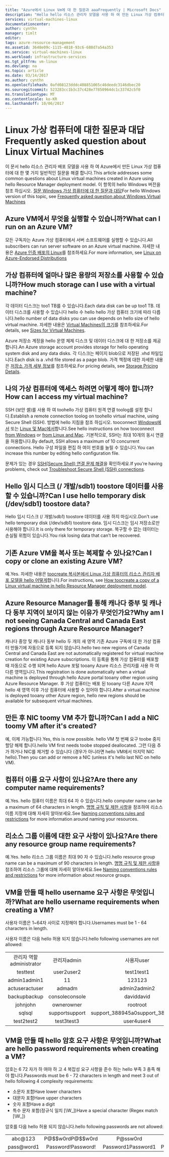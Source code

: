 ```yaml
---
title: "Azure에서 Linux Vm에 대 한 질문과 aaaFrequently | Microsoft Docs"
description: "Hello hello 리소스 관리자 모델을 사용 하 여 만든 Linux 가상 컴퓨터에 대 한 일반적인 질문과 대답 toosome를 제공 합니다."
services: virtual-machines-linux
documentationcenter: 
author: cynthn
manager: timlt
editor: 
tags: azure-resource-management
ms.assetid: 3648e09c-1115-4818-93c6-688d7a54a353
ms.service: virtual-machines-linux
ms.workload: infrastructure-services
ms.tgt_pltfrm: vm-linux
ms.devlang: na
ms.topic: article
ms.date: 03/14/2017
ms.author: cynthn
ms.openlocfilehash: 0afd08123dddc408851065c46deedc3146dbec20
ms.sourcegitcommit: 523283cc1b3c37c428e77850964dc1c33742c5f0
ms.translationtype: MT
ms.contentlocale: ko-KR
ms.lasthandoff: 10/06/2017
---
```

# <a name="frequently-asked-question-about-linux-virtual-machines"></a><span data-ttu-id="2a5b7-103">Linux 가상 컴퓨터에 대한 질문과 대답</span><span class="sxs-lookup"><span data-stu-id="2a5b7-103">Frequently asked question about Linux Virtual Machines</span></span>
<span data-ttu-id="2a5b7-104">이 문서 hello 리소스 관리자 배포 모델을 사용 하 여 Azure에서 만든 Linux 가상 컴퓨터에 대 한 몇 가지 일반적인 질문을 해결 합니다.</span><span class="sxs-lookup"><span data-stu-id="2a5b7-104">This article addresses some common questions about Linux virtual machines created in Azure using hello Resource Manager deployment model.</span></span> <span data-ttu-id="2a5b7-105">이 항목의 hello Windows 버전을 참조 하십시오. [질문 Windows 가상 컴퓨터에 대 한 질문과 대답](../windows/faq.md?toc=%2fazure%2fvirtual-machines%2fwindows%2ftoc.json)</span><span class="sxs-lookup"><span data-stu-id="2a5b7-105">For hello Windows version of this topic, see [Frequently asked question about Windows Virtual Machines](../windows/faq.md?toc=%2fazure%2fvirtual-machines%2fwindows%2ftoc.json)</span></span>

## <a name="what-can-i-run-on-an-azure-vm"></a><span data-ttu-id="2a5b7-106">Azure VM에서 무엇을 실행할 수 있습니까?</span><span class="sxs-lookup"><span data-stu-id="2a5b7-106">What can I run on an Azure VM?</span></span>
<span data-ttu-id="2a5b7-107">모든 구독자는 Azure 가상 컴퓨터에서 서버 소프트웨어를 실행할 수 있습니다.</span><span class="sxs-lookup"><span data-stu-id="2a5b7-107">All subscribers can run server software on an Azure virtual machine.</span></span> <span data-ttu-id="2a5b7-108">자세한 내용은 [Azure 인증 배포의 Linux](endorsed-distros.md?toc=%2fazure%2fvirtual-machines%2flinux%2ftoc.json)를 참조하세요.</span><span class="sxs-lookup"><span data-stu-id="2a5b7-108">For more information, see [Linux on Azure-Endorsed Distributions](endorsed-distros.md?toc=%2fazure%2fvirtual-machines%2flinux%2ftoc.json)</span></span>

## <a name="how-much-storage-can-i-use-with-a-virtual-machine"></a><span data-ttu-id="2a5b7-109">가상 컴퓨터에 얼마나 많은 용량의 저장소를 사용할 수 있습니까?</span><span class="sxs-lookup"><span data-stu-id="2a5b7-109">How much storage can I use with a virtual machine?</span></span>
<span data-ttu-id="2a5b7-110">각 데이터 디스크는 too1 TB를 수 있습니다.</span><span class="sxs-lookup"><span data-stu-id="2a5b7-110">Each data disk can be up too1 TB.</span></span> <span data-ttu-id="2a5b7-111">데이터 디스크를 사용할 수 있습니다 hello 수 hello hello 가상 컴퓨터 크기에 따라 다릅니다.</span><span class="sxs-lookup"><span data-stu-id="2a5b7-111">hello number of data disks you can use depends on hello size of hello virtual machine.</span></span> <span data-ttu-id="2a5b7-112">자세한 내용은 [Virtual Machines의 크기](sizes.md?toc=%2fazure%2fvirtual-machines%2flinux%2ftoc.json)를 참조하세요.</span><span class="sxs-lookup"><span data-stu-id="2a5b7-112">For details, see [Sizes for Virtual Machines](sizes.md?toc=%2fazure%2fvirtual-machines%2flinux%2ftoc.json).</span></span>

<span data-ttu-id="2a5b7-113">Azure 저장소 계정을 hello 운영 체제 디스크 및 데이터 디스크에 대 한 저장소를 제공합니다.</span><span class="sxs-lookup"><span data-stu-id="2a5b7-113">An Azure storage account provides storage for hello operating system disk and any data disks.</span></span> <span data-ttu-id="2a5b7-114">각 디스크는 페이지 blob으로 저장된 .vhd 파일입니다.</span><span class="sxs-lookup"><span data-stu-id="2a5b7-114">Each disk is a .vhd file stored as a page blob.</span></span> <span data-ttu-id="2a5b7-115">가격 책정에 대한 자세한 내용은 [저장소 가격 세부 정보](https://azure.microsoft.com/pricing/details/storage/)를 참조하세요.</span><span class="sxs-lookup"><span data-stu-id="2a5b7-115">For pricing details, see [Storage Pricing Details](https://azure.microsoft.com/pricing/details/storage/).</span></span>

## <a name="how-can-i-access-my-virtual-machine"></a><span data-ttu-id="2a5b7-116">나의 가상 컴퓨터에 액세스 하려면 어떻게 해야 합니까?</span><span class="sxs-lookup"><span data-stu-id="2a5b7-116">How can I access my virtual machine?</span></span>
<span data-ttu-id="2a5b7-117">SSH (보안 셸)를 사용 하 여 toohello 가상 컴퓨터 원격 연결 toolog를 설정 합니다.</span><span class="sxs-lookup"><span data-stu-id="2a5b7-117">Establish a remote connection toolog on toohello virtual machine, using Secure Shell (SSH).</span></span> <span data-ttu-id="2a5b7-118">방법에 hello 지침을 참조 하십시오. tooconnect [Windows에서](ssh-from-windows.md?toc=%2fazure%2fvirtual-machines%2flinux%2ftoc.json) 또는 [Linux 및 Mac에서](mac-create-ssh-keys.md?toc=%2fazure%2fvirtual-machines%2flinux%2ftoc.json)합니다.</span><span class="sxs-lookup"><span data-stu-id="2a5b7-118">See hello instructions on how tooconnect [from Windows](ssh-from-windows.md?toc=%2fazure%2fvirtual-machines%2flinux%2ftoc.json) or [from Linux and Mac](mac-create-ssh-keys.md?toc=%2fazure%2fvirtual-machines%2flinux%2ftoc.json).</span></span> <span data-ttu-id="2a5b7-119">기본적으로, SSH는 최대 10개의 동시 연결을 허용합니다.</span><span class="sxs-lookup"><span data-stu-id="2a5b7-119">By default, SSH allows a maximum of 10 concurrent connections.</span></span> <span data-ttu-id="2a5b7-120">Hello 구성 파일을 편집 하 여이 번호를 늘릴 수 있습니다.</span><span class="sxs-lookup"><span data-stu-id="2a5b7-120">You can increase this number by editing hello configuration file.</span></span>

<span data-ttu-id="2a5b7-121">문제가 있는 경우 [SSH(Secure Shell) 연결 문제 해결](troubleshoot-ssh-connection.md?toc=%2fazure%2fvirtual-machines%2flinux%2ftoc.json)을 확인하세요.</span><span class="sxs-lookup"><span data-stu-id="2a5b7-121">If you’re having problems, check out [Troubleshoot Secure Shell (SSH) connections](troubleshoot-ssh-connection.md?toc=%2fazure%2fvirtual-machines%2flinux%2ftoc.json).</span></span>

## <a name="can-i-use-hello-temporary-disk-devsdb1-toostore-data"></a><span data-ttu-id="2a5b7-122">Hello 임시 디스크 (/ 개발/sdb1) toostore 데이터를 사용할 수 있습니까?</span><span class="sxs-lookup"><span data-stu-id="2a5b7-122">Can I use hello temporary disk (/dev/sdb1) toostore data?</span></span>
<span data-ttu-id="2a5b7-123">Hello 임시 디스크 (/ 개발/sdb1) toostore 데이터를 사용 하지 마십시오.</span><span class="sxs-lookup"><span data-stu-id="2a5b7-123">Don't use hello temporary disk (/dev/sdb1) toostore data.</span></span> <span data-ttu-id="2a5b7-124">임시 디스크는 임시 저장소로만 사용해야 합니다.</span><span class="sxs-lookup"><span data-stu-id="2a5b7-124">It is only there for temporary storage.</span></span> <span data-ttu-id="2a5b7-125">복구할 수 없는 데이터는 손실될 위험이 있습니다.</span><span class="sxs-lookup"><span data-stu-id="2a5b7-125">You risk losing data that can’t be recovered.</span></span>

## <a name="can-i-copy-or-clone-an-existing-azure-vm"></a><span data-ttu-id="2a5b7-126">기존 Azure VM을 복사 또는 복제할 수 있나요?</span><span class="sxs-lookup"><span data-stu-id="2a5b7-126">Can I copy or clone an existing Azure VM?</span></span>
<span data-ttu-id="2a5b7-127">예.</span><span class="sxs-lookup"><span data-stu-id="2a5b7-127">Yes.</span></span> <span data-ttu-id="2a5b7-128">자세한 내용은 [toocreate 복사본에서 Linux 가상 컴퓨터의 리소스 관리자 배포 모델을 hello 어떻게](copy-vm.md?toc=%2fazure%2fvirtual-machines%2flinux%2ftoc.json)합니다.</span><span class="sxs-lookup"><span data-stu-id="2a5b7-128">For instructions, see [How toocreate a copy of a Linux virtual machine in hello Resource Manager deployment model](copy-vm.md?toc=%2fazure%2fvirtual-machines%2flinux%2ftoc.json).</span></span>

## <a name="why-am-i-not-seeing-canada-central-and-canada-east-regions-through-azure-resource-manager"></a><span data-ttu-id="2a5b7-129">Azure Resource Manager를 통해 캐나다 중부 및 캐나다 동부 지역이 보이지 않는 이유가 무엇인가요?</span><span class="sxs-lookup"><span data-stu-id="2a5b7-129">Why am I not seeing Canada Central and Canada East regions through Azure Resource Manager?</span></span>
<span data-ttu-id="2a5b7-130">캐나다 중앙 및 캐나다 동부 hello 두 개의 새 영역 기존 Azure 구독에 대 한 가상 컴퓨터 만들기에 자동으로 등록 되지 않습니다.</span><span class="sxs-lookup"><span data-stu-id="2a5b7-130">hello two new regions of Canada Central and Canada East are not automatically registered for virtual machine creation for existing Azure subscriptions.</span></span> <span data-ttu-id="2a5b7-131">이 등록을 통해 가상 컴퓨터를 배포할 때 자동으로 수행 되며 hello Azure 포털 tooany Azure 리소스 관리자를 사용 하 여 다른 영역입니다.</span><span class="sxs-lookup"><span data-stu-id="2a5b7-131">This registration is done automatically when a virtual machine is deployed through hello Azure portal tooany other region using Azure Resource Manager.</span></span> <span data-ttu-id="2a5b7-132">후 가상 컴퓨터는 배포 된 tooany 다른 Azure 지역 hello 새 영역 이후 가상 컴퓨터에 사용할 수 있어야 합니다.</span><span class="sxs-lookup"><span data-stu-id="2a5b7-132">After a virtual machine is deployed tooany other Azure region, hello new regions should be available for subsequent virtual machines.</span></span>

## <a name="can-i-add-a-nic-toomy-vm-after-its-created"></a><span data-ttu-id="2a5b7-133">만든 후 NIC toomy VM 추가 합니까?</span><span class="sxs-lookup"><span data-stu-id="2a5b7-133">Can I add a NIC toomy VM after it's created?</span></span>
<span data-ttu-id="2a5b7-134">예, 이제 가능합니다.</span><span class="sxs-lookup"><span data-stu-id="2a5b7-134">Yes, this is now possible.</span></span> <span data-ttu-id="2a5b7-135">hello VM 첫 번째 요구 toobe 중지 할당 해제 합니다.</span><span class="sxs-lookup"><span data-stu-id="2a5b7-135">hello VM first needs toobe stopped deallocated.</span></span> <span data-ttu-id="2a5b7-136">그런 다음 추가 하거나 NIC를 제거할 수 있습니다 (경우가 아니라면 hello VM에서 마지막 NIC hello).</span><span class="sxs-lookup"><span data-stu-id="2a5b7-136">Then you can add or remove a NIC (unless it's hello last NIC on hello VM).</span></span> 

## <a name="are-there-any-computer-name-requirements"></a><span data-ttu-id="2a5b7-137">컴퓨터 이름 요구 사항이 있나요?</span><span class="sxs-lookup"><span data-stu-id="2a5b7-137">Are there any computer name requirements?</span></span>
<span data-ttu-id="2a5b7-138">예.</span><span class="sxs-lookup"><span data-stu-id="2a5b7-138">Yes.</span></span> <span data-ttu-id="2a5b7-139">hello 컴퓨터 이름은 최대 64 자 수 있습니다.</span><span class="sxs-lookup"><span data-stu-id="2a5b7-139">hello computer name can be a maximum of 64 characters in length.</span></span> <span data-ttu-id="2a5b7-140">[명명 규칙 및 제한 사항](/architecture/best-practices/naming-conventions#naming-rules-and-restrictions?toc=%2fazure%2fvirtual-machines%2flinux%2ftoc.json)을 참조하여 리소스 이름 지정에 대해 자세히 알아보세요.</span><span class="sxs-lookup"><span data-stu-id="2a5b7-140">See [Naming conventions rules and restrictions](/architecture/best-practices/naming-conventions#naming-rules-and-restrictions?toc=%2fazure%2fvirtual-machines%2flinux%2ftoc.json) for more information around naming your resources.</span></span>

## <a name="are-there-any-resource-group-name-requirements"></a><span data-ttu-id="2a5b7-141">리소스 그룹 이름에 대한 요구 사항이 있나요?</span><span class="sxs-lookup"><span data-stu-id="2a5b7-141">Are there any resource group name requirements?</span></span>
<span data-ttu-id="2a5b7-142">예.</span><span class="sxs-lookup"><span data-stu-id="2a5b7-142">Yes.</span></span> <span data-ttu-id="2a5b7-143">hello 리소스 그룹 이름은 최대 90 자 수 있습니다.</span><span class="sxs-lookup"><span data-stu-id="2a5b7-143">hello resource group name can be a maximum of 90 characters in length.</span></span> <span data-ttu-id="2a5b7-144">[명명 규칙 및 제한 사항](/architecture/best-practices/naming-conventions#naming-rules-and-restrictions?toc=%2fazure%2fvirtual-machines%2flinux%2ftoc.json)을 참조하여 리소스 그룹에 대해 자세히 알아보세요.</span><span class="sxs-lookup"><span data-stu-id="2a5b7-144">See [Naming conventions rules and restrictions](/architecture/best-practices/naming-conventions#naming-rules-and-restrictions?toc=%2fazure%2fvirtual-machines%2flinux%2ftoc.json) for more information about resource groups.</span></span>

## <a name="what-are-hello-username-requirements-when-creating-a-vm"></a><span data-ttu-id="2a5b7-145">VM을 만들 때 hello username 요구 사항은 무엇입니까?</span><span class="sxs-lookup"><span data-stu-id="2a5b7-145">What are hello username requirements when creating a VM?</span></span>
<span data-ttu-id="2a5b7-146">사용자 이름은 1~64자 사이로 지정해야 합니다.</span><span class="sxs-lookup"><span data-stu-id="2a5b7-146">Usernames must be 1 - 64 characters in length.</span></span>

<span data-ttu-id="2a5b7-147">사용자 이름은 다음 hello 허용 되지 않습니다.</span><span class="sxs-lookup"><span data-stu-id="2a5b7-147">hello following usernames are not allowed:</span></span>

<table>
    <tr>
        <td style="text-align:center"><span data-ttu-id="2a5b7-148">관리자 역할</span><span class="sxs-lookup"><span data-stu-id="2a5b7-148">administrator</span></span> </td><td style="text-align:center"> <span data-ttu-id="2a5b7-149">관리자</span><span class="sxs-lookup"><span data-stu-id="2a5b7-149">admin</span></span> </td><td style="text-align:center"> <span data-ttu-id="2a5b7-150">사용자</span><span class="sxs-lookup"><span data-stu-id="2a5b7-150">user</span></span> </td><td style="text-align:center"> <span data-ttu-id="2a5b7-151">user1</span><span class="sxs-lookup"><span data-stu-id="2a5b7-151">user1</span></span></td>
    </tr>
    <tr>
        <td style="text-align:center"><span data-ttu-id="2a5b7-152">test</span><span class="sxs-lookup"><span data-stu-id="2a5b7-152">test</span></span> </td><td style="text-align:center"> <span data-ttu-id="2a5b7-153">user2</span><span class="sxs-lookup"><span data-stu-id="2a5b7-153">user2</span></span> </td><td style="text-align:center"> <span data-ttu-id="2a5b7-154">test1</span><span class="sxs-lookup"><span data-stu-id="2a5b7-154">test1</span></span> </td><td style="text-align:center"> <span data-ttu-id="2a5b7-155">user3</span><span class="sxs-lookup"><span data-stu-id="2a5b7-155">user3</span></span></td>
    </tr>
    <tr>
        <td style="text-align:center"><span data-ttu-id="2a5b7-156">admin1</span><span class="sxs-lookup"><span data-stu-id="2a5b7-156">admin1</span></span> </td><td style="text-align:center"> <span data-ttu-id="2a5b7-157">1</span><span class="sxs-lookup"><span data-stu-id="2a5b7-157">1</span></span> </td><td style="text-align:center"> <span data-ttu-id="2a5b7-158">123</span><span class="sxs-lookup"><span data-stu-id="2a5b7-158">123</span></span> </td><td style="text-align:center"> <span data-ttu-id="2a5b7-159">a</span><span class="sxs-lookup"><span data-stu-id="2a5b7-159">a</span></span></td>
    </tr>
    <tr>
        <td style="text-align:center"><span data-ttu-id="2a5b7-160">actuser</span><span class="sxs-lookup"><span data-stu-id="2a5b7-160">actuser</span></span>  </td><td style="text-align:center"> <span data-ttu-id="2a5b7-161">adm</span><span class="sxs-lookup"><span data-stu-id="2a5b7-161">adm</span></span> </td><td style="text-align:center"> <span data-ttu-id="2a5b7-162">admin2</span><span class="sxs-lookup"><span data-stu-id="2a5b7-162">admin2</span></span> </td><td style="text-align:center"> <span data-ttu-id="2a5b7-163">aspnet</span><span class="sxs-lookup"><span data-stu-id="2a5b7-163">aspnet</span></span></td>
    </tr>
    <tr>
        <td style="text-align:center"><span data-ttu-id="2a5b7-164">backup</span><span class="sxs-lookup"><span data-stu-id="2a5b7-164">backup</span></span> </td><td style="text-align:center"> <span data-ttu-id="2a5b7-165">console</span><span class="sxs-lookup"><span data-stu-id="2a5b7-165">console</span></span> </td><td style="text-align:center"> <span data-ttu-id="2a5b7-166">david</span><span class="sxs-lookup"><span data-stu-id="2a5b7-166">david</span></span> </td><td style="text-align:center"> <span data-ttu-id="2a5b7-167">guest</span><span class="sxs-lookup"><span data-stu-id="2a5b7-167">guest</span></span></td>
    </tr>
    <tr>
        <td style="text-align:center"><span data-ttu-id="2a5b7-168">john</span><span class="sxs-lookup"><span data-stu-id="2a5b7-168">john</span></span> </td><td style="text-align:center"> <span data-ttu-id="2a5b7-169">owner</span><span class="sxs-lookup"><span data-stu-id="2a5b7-169">owner</span></span> </td><td style="text-align:center"> <span data-ttu-id="2a5b7-170">root</span><span class="sxs-lookup"><span data-stu-id="2a5b7-170">root</span></span> </td><td style="text-align:center"> <span data-ttu-id="2a5b7-171">server</span><span class="sxs-lookup"><span data-stu-id="2a5b7-171">server</span></span></td>
    </tr>
    <tr>
        <td style="text-align:center"><span data-ttu-id="2a5b7-172">sql</span><span class="sxs-lookup"><span data-stu-id="2a5b7-172">sql</span></span> </td><td style="text-align:center"> <span data-ttu-id="2a5b7-173">support</span><span class="sxs-lookup"><span data-stu-id="2a5b7-173">support</span></span> </td><td style="text-align:center"> <span data-ttu-id="2a5b7-174">support_388945a0</span><span class="sxs-lookup"><span data-stu-id="2a5b7-174">support_388945a0</span></span> </td><td style="text-align:center"> <span data-ttu-id="2a5b7-175">sys</span><span class="sxs-lookup"><span data-stu-id="2a5b7-175">sys</span></span></td>
    </tr>
    <tr>
        <td style="text-align:center"><span data-ttu-id="2a5b7-176">test2</span><span class="sxs-lookup"><span data-stu-id="2a5b7-176">test2</span></span> </td><td style="text-align:center"> <span data-ttu-id="2a5b7-177">test3</span><span class="sxs-lookup"><span data-stu-id="2a5b7-177">test3</span></span> </td><td style="text-align:center"> <span data-ttu-id="2a5b7-178">user4</span><span class="sxs-lookup"><span data-stu-id="2a5b7-178">user4</span></span> </td><td style="text-align:center"> <span data-ttu-id="2a5b7-179">user5</span><span class="sxs-lookup"><span data-stu-id="2a5b7-179">user5</span></span></td>
    </tr>
</table>


## <a name="what-are-hello-password-requirements-when-creating-a-vm"></a><span data-ttu-id="2a5b7-180">VM을 만들 때 hello 암호 요구 사항은 무엇입니까?</span><span class="sxs-lookup"><span data-stu-id="2a5b7-180">What are hello password requirements when creating a VM?</span></span>
<span data-ttu-id="2a5b7-181">암호는 6 72 자가 하 여야 하 고 4 복잡성 요구 사항을 준수 하는 hello 부족 3 충족 해야 합니다.</span><span class="sxs-lookup"><span data-stu-id="2a5b7-181">Passwords must be 6 - 72 characters in length and meet 3 out of hello following 4 complexity requirements:</span></span>

* <span data-ttu-id="2a5b7-182">소문자 포함</span><span class="sxs-lookup"><span data-stu-id="2a5b7-182">Have lower characters</span></span>
* <span data-ttu-id="2a5b7-183">대문자 포함</span><span class="sxs-lookup"><span data-stu-id="2a5b7-183">Have upper characters</span></span>
* <span data-ttu-id="2a5b7-184">숫자 포함</span><span class="sxs-lookup"><span data-stu-id="2a5b7-184">Have a digit</span></span>
* <span data-ttu-id="2a5b7-185">특수 문자 포함(정규식 일치 [\W_])</span><span class="sxs-lookup"><span data-stu-id="2a5b7-185">Have a special character (Regex match [\W_])</span></span>

<span data-ttu-id="2a5b7-186">암호를 다음 hello 허용 되지 않습니다.</span><span class="sxs-lookup"><span data-stu-id="2a5b7-186">hello following passwords are not allowed:</span></span>

<table>
    <tr>
        <td style="text-align:center">abc@123</td>
        <td style="text-align:center"><span data-ttu-id="2a5b7-187">P@$$w0rd</span><span class="sxs-lookup"><span data-stu-id="2a5b7-187">P@$$w0rd</span></span></td>
        <td style="text-align:center">P@ssw0rd</td>
        <td style="text-align:center">P@ssword123</td>
        <td style="text-align:center"><span data-ttu-id="2a5b7-188">Pa$$word</span><span class="sxs-lookup"><span data-stu-id="2a5b7-188">Pa$$word</span></span></td>
    </tr>
    <tr>
        <td style="text-align:center">pass@word1</td>
        <td style="text-align:center"><span data-ttu-id="2a5b7-189">Password!</span><span class="sxs-lookup"><span data-stu-id="2a5b7-189">Password!</span></span></td>
        <td style="text-align:center"><span data-ttu-id="2a5b7-190">Password1</span><span class="sxs-lookup"><span data-stu-id="2a5b7-190">Password1</span></span></td>
        <td style="text-align:center"><span data-ttu-id="2a5b7-191">Password22</span><span class="sxs-lookup"><span data-stu-id="2a5b7-191">Password22</span></span></td>
        <td style="text-align:center"><span data-ttu-id="2a5b7-192">iloveyou!</span><span class="sxs-lookup"><span data-stu-id="2a5b7-192">iloveyou!</span></span></td>
    </tr>
</table>
